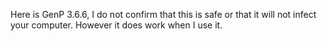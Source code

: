 Here is GenP 3.6.6, I do not confirm that this is safe or that it will not infect your computer. However it does work when I use it.
